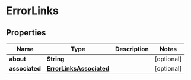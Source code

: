 

# ErrorLinks


## Properties

| Name | Type | Description | Notes |
|------------ | ------------- | ------------- | -------------|
|**about** | **String** |  |  [optional] |
|**associated** | [**ErrorLinksAssociated**](ErrorLinksAssociated.md) |  |  [optional] |



